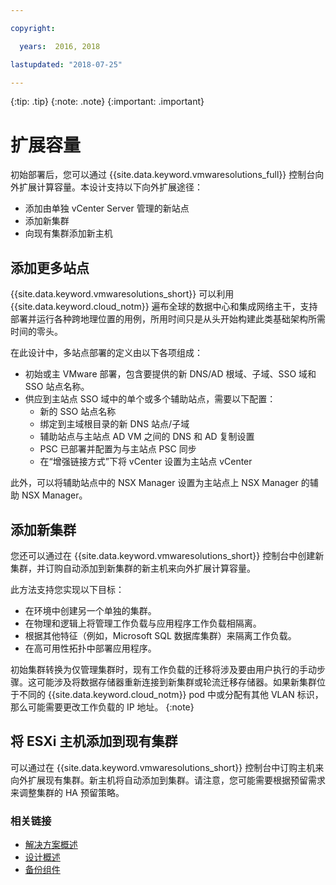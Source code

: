 ```yaml
---

copyright:

  years:  2016, 2018

lastupdated: "2018-07-25"

---
```


{:tip: .tip}
{:note: .note}
{:important: .important}

# 扩展容量

初始部署后，您可以通过 {{site.data.keyword.vmwaresolutions_full}} 控制台向外扩展计算容量。本设计支持以下向外扩展途径：
* 添加由单独 vCenter Server 管理的新站点
* 添加新集群
* 向现有集群添加新主机

## 添加更多站点

{{site.data.keyword.vmwaresolutions_short}} 可以利用 {{site.data.keyword.cloud_notm}} 遍布全球的数据中心和集成网络主干，支持部署并运行各种跨地理位置的用例，所用时间只是从头开始构建此类基础架构所需时间的零头。

在此设计中，多站点部署的定义由以下各项组成：
* 初始或主 VMware 部署，包含要提供的新 DNS/AD 根域、子域、SSO 域和 SSO 站点名称。
* 供应到主站点 SSO 域中的单个或多个辅助站点，需要以下配置：
   * 新的 SSO 站点名称
   * 绑定到主域根目录的新 DNS 站点/子域
   * 辅助站点与主站点 AD VM 之间的 DNS 和 AD 复制设置
   * PSC 已部署并配置为与主站点 PSC 同步
   * 在“增强链接方式”下将 vCenter 设置为主站点 vCenter

此外，可以将辅助站点中的 NSX Manager 设置为主站点上 NSX Manager 的辅助 NSX Manager。

## 添加新集群

您还可以通过在 {{site.data.keyword.vmwaresolutions_short}} 控制台中创建新集群，并订购自动添加到新集群的新主机来向外扩展计算容量。

此方法支持您实现以下目标：
* 在环境中创建另一个单独的集群。
* 在物理和逻辑上将管理工作负载与应用程序工作负载相隔离。
* 根据其他特征（例如，Microsoft SQL 数据库集群）来隔离工作负载。
* 在高可用性拓扑中部署应用程序。

初始集群转换为仅管理集群时，现有工作负载的迁移将涉及要由用户执行的手动步骤。这可能涉及将数据存储器重新连接到新集群或轮流迁移存储器。如果新集群位于不同的 {{site.data.keyword.cloud_notm}} pod 中或分配有其他 VLAN 标识，那么可能需要更改工作负载的 IP 地址。
{:note}

## 将 ESXi 主机添加到现有集群

可以通过在 {{site.data.keyword.vmwaresolutions_short}} 控制台中订购主机来向外扩展现有集群。新主机将自动添加到集群。请注意，您可能需要根据预留需求来调整集群的 HA 预留策略。

### 相关链接

* [解决方案概述](solution_overview.html)
* [设计概述](design_overview.html)
* [备份组件](solution_backingup.html)
